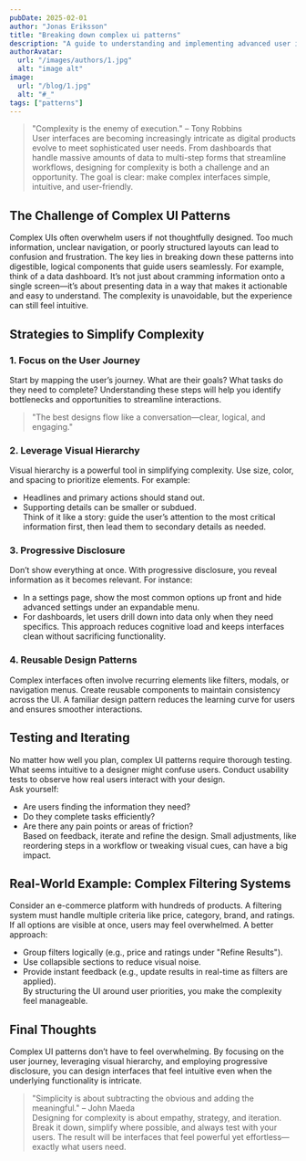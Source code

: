 ```yaml
---
pubDate: 2025-02-01
author: "Jonas Eriksson"
title: "Breaking down complex ui patterns"
description: "A guide to understanding and implementing advanced user interface concepts."
authorAvatar:
  url: "/images/authors/1.jpg"
  alt: "image alt"
image:
  url: "/blog/1.jpg"
  alt: "#_"
tags: ["patterns"]
---
```

> "Complexity is the enemy of execution." – Tony Robbins  
User interfaces are becoming increasingly intricate as digital products evolve to meet sophisticated user needs. From dashboards that handle massive amounts of data to multi-step forms that streamline workflows, designing for complexity is both a challenge and an opportunity. The goal is clear: make complex interfaces simple, intuitive, and user-friendly.
## The Challenge of Complex UI Patterns  
Complex UIs often overwhelm users if not thoughtfully designed. Too much information, unclear navigation, or poorly structured layouts can lead to confusion and frustration. The key lies in breaking down these patterns into digestible, logical components that guide users seamlessly.
For example, think of a data dashboard. It’s not just about cramming information onto a single screen—it’s about presenting data in a way that makes it actionable and easy to understand. The complexity is unavoidable, but the experience can still feel intuitive.
## Strategies to Simplify Complexity  
### 1. **Focus on the User Journey**  
Start by mapping the user’s journey. What are their goals? What tasks do they need to complete? Understanding these steps will help you identify bottlenecks and opportunities to streamline interactions.  
> "The best designs flow like a conversation—clear, logical, and engaging."  
### 2. **Leverage Visual Hierarchy**  
Visual hierarchy is a powerful tool in simplifying complexity. Use size, color, and spacing to prioritize elements. For example:  
- Headlines and primary actions should stand out.  
- Supporting details can be smaller or subdued.  
Think of it like a story: guide the user’s attention to the most critical information first, then lead them to secondary details as needed.
### 3. **Progressive Disclosure**  
Don’t show everything at once. With progressive disclosure, you reveal information as it becomes relevant. For instance:  
- In a settings page, show the most common options up front and hide advanced settings under an expandable menu.  
- For dashboards, let users drill down into data only when they need specifics.
This approach reduces cognitive load and keeps interfaces clean without sacrificing functionality.
### 4. **Reusable Design Patterns**  
Complex interfaces often involve recurring elements like filters, modals, or navigation menus. Create reusable components to maintain consistency across the UI. A familiar design pattern reduces the learning curve for users and ensures smoother interactions.
## Testing and Iterating  
No matter how well you plan, complex UI patterns require thorough testing. What seems intuitive to a designer might confuse users. Conduct usability tests to observe how real users interact with your design.  
Ask yourself:  
- Are users finding the information they need?  
- Do they complete tasks efficiently?  
- Are there any pain points or areas of friction?  
Based on feedback, iterate and refine the design. Small adjustments, like reordering steps in a workflow or tweaking visual cues, can have a big impact.
## Real-World Example: Complex Filtering Systems  
Consider an e-commerce platform with hundreds of products. A filtering system must handle multiple criteria like price, category, brand, and ratings. If all options are visible at once, users may feel overwhelmed.
A better approach:  
- Group filters logically (e.g., price and ratings under "Refine Results").  
- Use collapsible sections to reduce visual noise.  
- Provide instant feedback (e.g., update results in real-time as filters are applied).  
By structuring the UI around user priorities, you make the complexity feel manageable.
## Final Thoughts  
Complex UI patterns don’t have to feel overwhelming. By focusing on the user journey, leveraging visual hierarchy, and employing progressive disclosure, you can design interfaces that feel intuitive even when the underlying functionality is intricate.
> "Simplicity is about subtracting the obvious and adding the meaningful." – John Maeda  
Designing for complexity is about empathy, strategy, and iteration. Break it down, simplify where possible, and always test with your users. The result will be interfaces that feel powerful yet effortless—exactly what users need.
